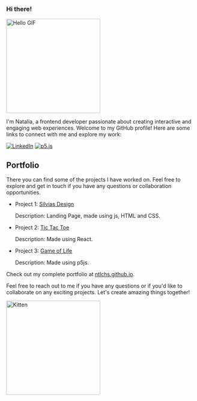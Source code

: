 ### Hi there!

  <img src="https://i.giphy.com/media/C6dOohpMt6PjcBVOgw/giphy.webp" alt="Hello GIF" width="250" />


I'm Natalia, a frontend developer passionate about creating interactive and engaging web experiences. Welcome to my GitHub profile! Here are some links to connect with me and explore my work:

[![LinkedIn](https://img.shields.io/badge/linkedin-%230077B5.svg?style=for-the-badge&logo=linkedin&logoColor=white)](https://www.linkedin.com/in/nataliachies/)
[![p5.js](https://img.shields.io/badge/p5.js-ED225D?style=for-the-badge&logo=p5.js&logoColor=FFFFFF)](https://openprocessing.org/user/210757)

## Portfolio

There you can find some of the projects I have worked on. Feel free to explore and get in touch if you have any questions or collaboration opportunities.

- Project 1: [Silvias Design](https://silviasdesign.com/)
  
  Description: Landing Page, made using js, HTML and CSS.

- Project 2: [Tic Tac Toe](https://ntlchs.github.io/project2)
  
  Description: Made using React.

- Project 3: [Game of Life](https://ntlchs.github.io/gameoflife/)
  
  Description: Made using p5js.


Check out my complete portfolio at [ntlchs.github.io](https://ntlchs.github.io).

Feel free to reach out to me if you have any questions or if you'd like to collaborate on any exciting projects. Let's create amazing things together! 


  <img src="https://media.tenor.com/3HrcAdrKXigAAAAM/cute-kawaii.gif" alt="Kitten" width="250px" />

